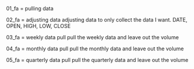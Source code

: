 01_fa = pulling data

02_fa = adjusting data
  adjusting data to only collect the data I want.
    DATE, OPEN, HIGH, LOW, CLOSE

03_fa = weekly data pull
  pull the weekly data and leave out the volume


04_fa = monthly data pull
  pull the monthly data and leave out the volume

05_fa = quarterly data pull
  pull the quarterly data and leave out the volume
